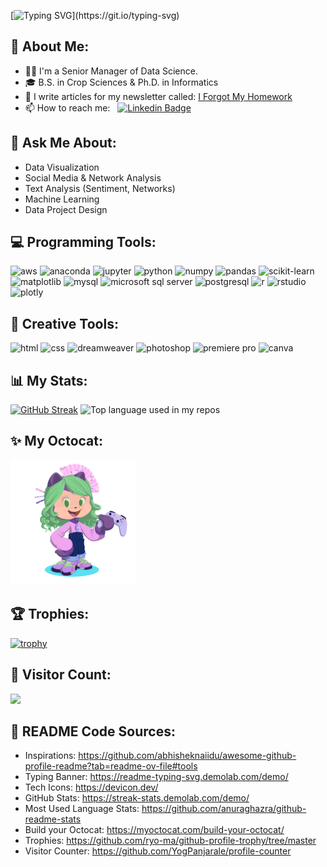 [![Typing SVG](https://readme-typing-svg.demolab.com?font=Fira+Code&size=28&duration=1500&pause=500&color=0CE82B&background=000000&center=true&vCenter=true&multiline=true&random=false&width=500&height=130&lines=Hi+there!;My+name+is+Jarai.;Welcome+to+my+GitHub+Profile!)](https://git.io/typing-svg)

## 🚀 About Me:
- 👩‍💻 I'm a Senior Manager of Data Science.
- 🎓 B.S. in Crop Sciences & Ph.D. in Informatics
- 📝 I write articles for my newsletter called: [I Forgot My Homework](https://iforgotmyhomework.substack.com/)
- 📫 How to reach me: &nbsp; [![Linkedin Badge](https://img.shields.io/badge/-Jarai-blue?style=flat&logo=Linkedin&logoColor=white)](https://www.linkedin.com/in/jaraicarter)


## 💬 Ask Me About:
- Data Visualization
- Social Media & Network Analysis
- Text Analysis (Sentiment, Networks)
- Machine Learning
- Data Project Design

## 💻 Programming Tools:
<div align="left">
<img src="https://cdn.jsdelivr.net/gh/devicons/devicon@latest/icons/amazonwebservices/amazonwebservices-original-wordmark.svg" alt="aws" width="55" height="55"/>
<img src="https://cdn.jsdelivr.net/gh/devicons/devicon@latest/icons/anaconda/anaconda-original.svg" alt="anaconda" width="55" height="55"/>
<img src="https://cdn.jsdelivr.net/gh/devicons/devicon@latest/icons/jupyter/jupyter-original-wordmark.svg" alt="jupyter" width="55" height="55"/>
<img src="https://cdn.jsdelivr.net/gh/devicons/devicon@latest/icons/python/python-original.svg" alt="python" width="55" height="55" />
<img src="https://cdn.jsdelivr.net/gh/devicons/devicon@latest/icons/numpy/numpy-original.svg" alt="numpy" width="55" height="55"/>
<img src="https://cdn.jsdelivr.net/gh/devicons/devicon@latest/icons/pandas/pandas-original.svg" alt="pandas" width="55" height="55"/>
<img src="https://cdn.jsdelivr.net/gh/devicons/devicon@latest/icons/scikitlearn/scikitlearn-original.svg" alt="scikit-learn" width="55" height="55"/>
<img src="https://cdn.jsdelivr.net/gh/devicons/devicon@latest/icons/matplotlib/matplotlib-original.svg" alt="matplotlib" width="55" height="55"/>     
<img src="https://cdn.jsdelivr.net/gh/devicons/devicon@latest/icons/mysql/mysql-original.svg" alt="mysql" width="55" height="55"/>
<img src="https://cdn.jsdelivr.net/gh/devicons/devicon@latest/icons/microsoftsqlserver/microsoftsqlserver-original.svg" alt="microsoft sql server" width="55" height="55" />
<img src="https://cdn.jsdelivr.net/gh/devicons/devicon@latest/icons/postgresql/postgresql-original.svg" alt="postgresql" width="55" height="55"/>
<img src="https://cdn.jsdelivr.net/gh/devicons/devicon@latest/icons/r/r-original.svg" alt="r" width="55" height="55"/>
<img src="https://cdn.jsdelivr.net/gh/devicons/devicon@latest/icons/rstudio/rstudio-original.svg" alt="rstudio" width="55" height="55" />
<img src="https://cdn.jsdelivr.net/gh/devicons/devicon@latest/icons/plotly/plotly-original.svg" alt="plotly" width="55" height="55"/>
</div>

## 🎨 Creative Tools:
<div align="left">
<img src="https://cdn.jsdelivr.net/gh/devicons/devicon@latest/icons/html5/html5-original.svg" alt="html" width="55" height="55"/>
<img src="https://cdn.jsdelivr.net/gh/devicons/devicon@latest/icons/css3/css3-original.svg" alt="css" width="55" height="55"/>
<img src="https://cdn.jsdelivr.net/gh/devicons/devicon@latest/icons/dreamweaver/dreamweaver-original.svg" alt="dreamweaver" width="55" height="55" />
<img src="https://cdn.jsdelivr.net/gh/devicons/devicon@latest/icons/photoshop/photoshop-original.svg" alt="photoshop" width="55" height="55"/>
<img src="https://cdn.jsdelivr.net/gh/devicons/devicon@latest/icons/premierepro/premierepro-plain.svg" alt="premiere pro" width="55" height="55"/>
<img src="https://cdn.jsdelivr.net/gh/devicons/devicon@latest/icons/canva/canva-original.svg" alt="canva" width="55" height="55" />
</div>

## 📊 My Stats:
[![GitHub Streak](https://streak-stats.demolab.com?user=carter5&theme=vue&date_format=M%20j%5B%2C%20Y%5D&mode=weekly)](https://git.io/streak-stats)
<img width="" src="https://github-readme-stats.vercel.app/api/top-langs/?username=carter5&layout=compact&hide_title=1&card_width=300" alt="Top language used in my repos" />

## ✨ My Octocat:
<img src="jarai_octocat.png" alt="html" width="200" height="200"/>

## 🏆 Trophies:
[![trophy](https://github-profile-trophy.vercel.app/?username=carter5&theme=juicyfresh&title=Experience,Stars,Commits,Followers,Repositories)](https://github.com/carter5/github-profile-trophy)

## 👥 Visitor Count:
<img src="https://profile-counter.glitch.me/carter5/count.svg" />

## 📄 README Code Sources:
- Inspirations: https://github.com/abhisheknaiidu/awesome-github-profile-readme?tab=readme-ov-file#tools
- Typing Banner: https://readme-typing-svg.demolab.com/demo/
- Tech Icons: https://devicon.dev/
- GitHub Stats: https://streak-stats.demolab.com/demo/
- Most Used Language Stats: https://github.com/anuraghazra/github-readme-stats
- Build your Octocat: https://myoctocat.com/build-your-octocat/
- Trophies: https://github.com/ryo-ma/github-profile-trophy/tree/master
- Visitor Counter: https://github.com/YogPanjarale/profile-counter
